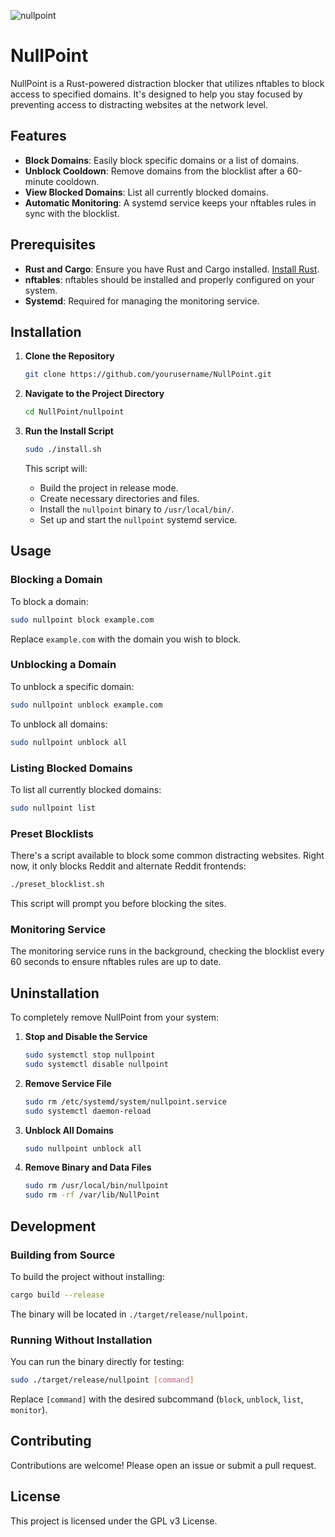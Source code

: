 ![nullpoint](https://github.com/user-attachments/assets/a934292a-e31b-4242-a3e5-a847840ef948)

# NullPoint

NullPoint is a Rust-powered distraction blocker that utilizes nftables to block access to specified domains. It's designed to help you stay focused by preventing access to distracting websites at the network level.

## Features

- **Block Domains**: Easily block specific domains or a list of domains.
- **Unblock Cooldown**: Remove domains from the blocklist after a 60-minute cooldown.
- **View Blocked Domains**: List all currently blocked domains.
- **Automatic Monitoring**: A systemd service keeps your nftables rules in sync with the blocklist.

## Prerequisites

- **Rust and Cargo**: Ensure you have Rust and Cargo installed. [Install Rust](https://www.rust-lang.org/tools/install).
- **nftables**: nftables should be installed and properly configured on your system.
- **Systemd**: Required for managing the monitoring service.

## Installation

1. **Clone the Repository**

   ```bash
   git clone https://github.com/yourusername/NullPoint.git
   ```

2. **Navigate to the Project Directory**

   ```bash
   cd NullPoint/nullpoint
   ```

3. **Run the Install Script**

   ```bash
   sudo ./install.sh
   ```

   This script will:

   - Build the project in release mode.
   - Create necessary directories and files.
   - Install the `nullpoint` binary to `/usr/local/bin/`.
   - Set up and start the `nullpoint` systemd service.

## Usage

### Blocking a Domain

To block a domain:

```bash
sudo nullpoint block example.com
```

Replace `example.com` with the domain you wish to block.

### Unblocking a Domain

To unblock a specific domain:

```bash
sudo nullpoint unblock example.com
```

To unblock all domains:

```bash
sudo nullpoint unblock all
```

### Listing Blocked Domains

To list all currently blocked domains:

```bash
sudo nullpoint list
```

### Preset Blocklists

There's a script available to block some common distracting websites. Right now, it only blocks Reddit and alternate Reddit frontends:

```bash
./preset_blocklist.sh
```

This script will prompt you before blocking the sites.

### Monitoring Service

The monitoring service runs in the background, checking the blocklist every 60 seconds to ensure nftables rules are up to date.

## Uninstallation

To completely remove NullPoint from your system:

1. **Stop and Disable the Service**

   ```bash
   sudo systemctl stop nullpoint
   sudo systemctl disable nullpoint
   ```

2. **Remove Service File**

   ```bash
   sudo rm /etc/systemd/system/nullpoint.service
   sudo systemctl daemon-reload
   ```

3. **Unblock All Domains**

   ```bash
   sudo nullpoint unblock all
   ```

4. **Remove Binary and Data Files**

   ```bash
   sudo rm /usr/local/bin/nullpoint
   sudo rm -rf /var/lib/NullPoint
   ```


## Development

### Building from Source

To build the project without installing:

```bash
cargo build --release
```

The binary will be located in `./target/release/nullpoint`.

### Running Without Installation

You can run the binary directly for testing:

```bash
sudo ./target/release/nullpoint [command]
```

Replace `[command]` with the desired subcommand (`block`, `unblock`, `list`, `monitor`).

## Contributing

Contributions are welcome! Please open an issue or submit a pull request.

## License

This project is licensed under the GPL v3 License.
